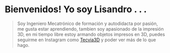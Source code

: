 # Bienvenidos! Yo soy Lisandro . . .  

> Soy Ingeniero Mecatrónico de formación y autodidacta por pasión, me gusta estar aprendiendo, tambien soy apasionado de la impresión 3D, en mi tiempo libre estoy armando objetos impresos en 3D, puedes seguirme en Instagram como [Tecvia3D](https://www.instagram.com/tecvia3d// "Tecvia3D") y poder ver más de lo que hago.


